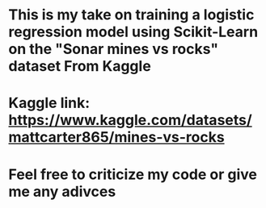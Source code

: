 # This is my take on training a logistic regression model using Scikit-Learn on the "Sonar mines vs rocks" dataset From Kaggle
# Kaggle link: https://www.kaggle.com/datasets/mattcarter865/mines-vs-rocks
# Feel free to criticize my code or give me any adivces
